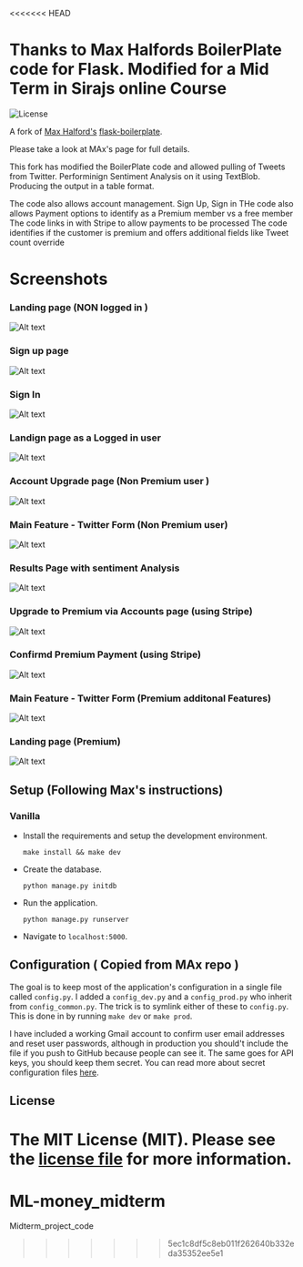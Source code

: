 <<<<<<< HEAD
# Thanks to Max Halfords BoilerPlate code for Flask.  Modified for a Mid Term in Sirajs online Course 

![License](http://img.shields.io/:license-mit-blue.svg)

A fork of [Max Halford's](https://github.com/MaxHalford) [flask-boilerplate](https://github.com/MaxHalford/flask-boilerplate). 

Please take a look at MAx's page for full details.   

This fork has modified the BoilerPlate code and allowed pulling of Tweets from Twitter.    Performinign Sentiment Analysis on it using TextBlob. Producing the output in a table format.

The code also allows account management.  Sign Up,  Sign in
THe code also allows Payment options to identify as a Premium member vs a free member
The code links in with Stripe to allow payments to be processed
The code identifies if the customer is premium and offers additional fields like Tweet count override 


# Screenshots

### Landing page  (NON logged in )

![Alt text](screenshots/LandingPage_nonauthenticated.png?raw=true "Landing Page (Not logged in)")

### Sign up page

![Alt text](screenshots/SignUp.png?raw=true "Landing Page (Sign up new USer)")

### Sign In  

![Alt text](screenshots/SignIn.png?raw=true "Sign in web Page")

### Landign page as a Logged in user

![Alt text](screenshots/LandingPage_Authenticated.png?raw=true "Landing Page (Signed in)")

### Account Upgrade page  (Non Premium user )

![Alt text](screenshots/Accounts_PremiumUpgrade.png?raw=true "Upgrade to Premium account page")

### Main Feature -  Twitter Form  (Non Premium user)

![Alt text](screenshots/FormFeaturePage_NonAuthenticatedUser.png?raw=true "Twitter Form Page (  reduced Features )")

###  Results Page with sentiment Analysis

![Alt text](screenshots/ResultsPage.png?raw=true "Sentiment Analysis Page")

### Upgrade to Premium via Accounts page  (using Stripe)

![Alt text](screenshots/PremiumUpgradePayPage.png?raw=true "Upgrade to Premium via Accounts page ")

### Confirmd Premium Payment (using Stripe)

![Alt text](screenshots/PaymentStripe.png?raw=true "Card Payment entry via Stripe API")

### Main Feature -  Twitter Form  (Premium additonal Features)

![Alt text](screenshots/FormFeaturePage_PremiumUser.png?raw=true "Twitter Form with additional Count Feature")

### Landing page  (Premium)

![Alt text](screenshots/LandingPage_AuthenticatedPremium.png?raw=true "Landing Page for Premium users")


## Setup   (Following Max's instructions)

### Vanilla

- Install the requirements and setup the development environment.

	`make install && make dev`

- Create the database.

	`python manage.py initdb`

- Run the application.

	`python manage.py runserver`

- Navigate to `localhost:5000`.

## Configuration  ( Copied from MAx repo )

The goal is to keep most of the application's configuration in a single file called `config.py`. I added a `config_dev.py` and a `config_prod.py` who inherit from `config_common.py`. The trick is to symlink either of these to `config.py`. This is done in by running `make dev` or `make prod`.

I have included a working Gmail account to confirm user email addresses and reset user passwords, although in production you should't include the file if you push to GitHub because people can see it. The same goes for API keys, you should keep them secret. You can read more about secret configuration files [here](https://exploreflask.com/configuration.html).


## License

The MIT License (MIT). Please see the [license file](LICENSE) for more information.
=======
# ML-money_midterm
Midterm_project_code
>>>>>>> 5ec1c8df5c8eb011f262640b332eda35352ee5e1
